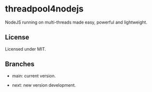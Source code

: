 # threadpool4nodejs
NodeJS running on multi-threads made easy, powerful and lightweight.

## License
Licensed under MIT.

## Branches
- main: current version.

- next: new version development.